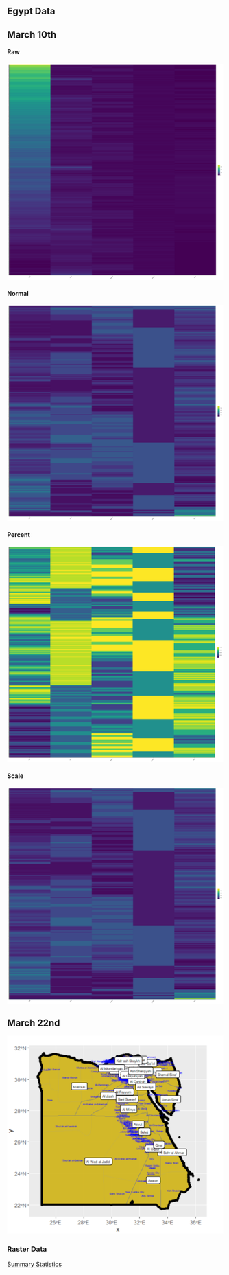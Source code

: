 ## Egypt Data



## March 10th


#### Raw
![](raw.png)

#### Normal
![](normal.png)

#### Percent
![](percent.png)


#### Scale

![](scale.png)

## March 22nd

![](egypt1.png)

### Raster Data


[Summary Statistics](https://github.com/alleahsoleil/Applied_Machine_Learning/blob/36fb5bed9d667e2e8ef9a295d842045edf3a95dd/sum_stats.csv)
